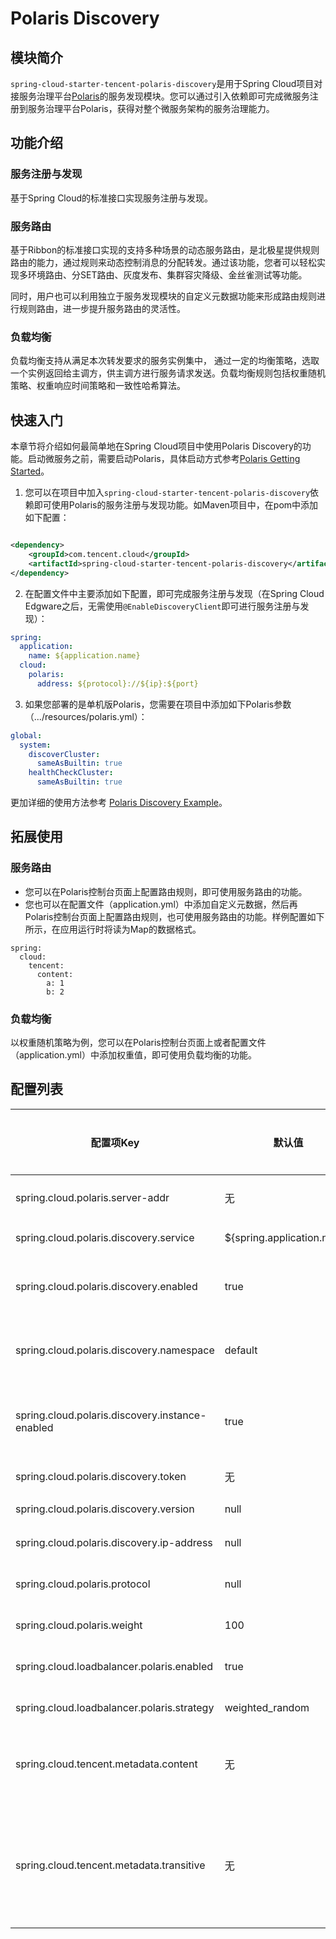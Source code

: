 # Polaris Discovery

## 模块简介

```spring-cloud-starter-tencent-polaris-discovery```是用于Spring
Cloud项目对接服务治理平台[Polaris](https://github.com/PolarisMesh/polaris)的服务发现模块。您可以通过引入依赖即可完成微服务注册到服务治理平台Polaris，获得对整个微服务架构的服务治理能力。

## 功能介绍

### 服务注册与发现

基于Spring Cloud的标准接口实现服务注册与发现。

### 服务路由

基于Ribbon的标准接口实现的支持多种场景的动态服务路由，是北极星提供规则路由的能力，通过规则来动态控制消息的分配转发。通过该功能，您者可以轻松实现多环境路由、分SET路由、灰度发布、集群容灾降级、金丝雀测试等功能。

同时，用户也可以利用独立于服务发现模块的自定义元数据功能来形成路由规则进行规则路由，进一步提升服务路由的灵活性。

### 负载均衡

负载均衡支持从满足本次转发要求的服务实例集中， 通过一定的均衡策略，选取一个实例返回给主调方，供主调方进行服务请求发送。负载均衡规则包括权重随机策略、权重响应时间策略和一致性哈希算法。

## 快速入门

本章节将介绍如何最简单地在Spring Cloud项目中使用Polaris
Discovery的功能。启动微服务之前，需要启动Polaris，具体启动方式参考[Polaris Getting Started](https://github.com/PolarisMesh/polaris#getting-started)。

1. 您可以在项目中加入```spring-cloud-starter-tencent-polaris-discovery```依赖即可使用Polaris的服务注册与发现功能。如Maven项目中，在pom中添加如下配置：

```XML

<dependency>
    <groupId>com.tencent.cloud</groupId>
    <artifactId>spring-cloud-starter-tencent-polaris-discovery</artifactId>
</dependency>
```

2. 在配置文件中主要添加如下配置，即可完成服务注册与发现（在Spring Cloud Edgware之后，无需使用```@EnableDiscoveryClient```即可进行服务注册与发现）：

```yaml
spring:
  application:
    name: ${application.name}
  cloud:
    polaris:
      address: ${protocol}://${ip}:${port}
```

3. 如果您部署的是单机版Polaris，您需要在项目中添加如下Polaris参数（.../resources/polaris.yml）：

```yaml
global:
  system:
    discoverCluster:
      sameAsBuiltin: true
    healthCheckCluster:
      sameAsBuiltin: true
```

更加详细的使用方法参考 [Polaris Discovery Example](../../../../spring-cloud-tencent-examples/polaris-discovery-example/README-zh.md)。

## 拓展使用

### 服务路由

- 您可以在Polaris控制台页面上配置路由规则，即可使用服务路由的功能。
- 您也可以在配置文件（application.yml）中添加自定义元数据，然后再Polaris控制台页面上配置路由规则，也可使用服务路由的功能。样例配置如下所示，在应用运行时将读为Map的数据格式。

```
spring:
  cloud:
    tencent:
      content:
        a: 1
        b: 2
```

### 负载均衡

以权重随机策略为例，您可以在Polaris控制台页面上或者配置文件（application.yml）中添加权重值，即可使用负载均衡的功能。

## 配置列表

| 配置项Key                                          | 默认值                        | 是否必填 | 配置项说明                     |
|-------------------------------------------------|----------------------------|------|---------------------------|
| spring.cloud.polaris.server-addr                | 无                          | 是    | Polaris后端地址               |
| spring.cloud.polaris.discovery.service          | ${spring.application.name} | 否    | 服务名称                      |
| spring.cloud.polaris.discovery.enabled          | true                       | 否    | 是否开启服务注册与发现               |
| spring.cloud.polaris.discovery.namespace        | default                    | 否    | 服务所在的命名空间名称               |
| spring.cloud.polaris.discovery.instance-enabled | true                       | 否    | 当前微服务实例是否可以被访问            |
| spring.cloud.polaris.discovery.token            | 无                          | 否    | 鉴权Token                   |
| spring.cloud.polaris.discovery.version          | null                       | 否    | 微服务版本                     |
| spring.cloud.polaris.discovery.ip-address       | null                       | 否    | 注册的IP地址                   |
| spring.cloud.polaris.protocol                   | null                       | 否    | 微服务协议类型                   |
| spring.cloud.polaris.weight                     | 100                        | 否    | 微服务权重                     |
| spring.cloud.loadbalancer.polaris.enabled       | true                       | 否    | 是否开启负载均衡                  |
| spring.cloud.loadbalancer.polaris.strategy      | weighted_random            | 否    | 负载均衡策略                    |
| spring.cloud.tencent.metadata.content           | 无                          | 否    | 自定义元数据，为Map结构             |
| spring.cloud.tencent.metadata.transitive        | 无                          | 否    | 需要传递的自定义元数据的key列表，为List结构 |


